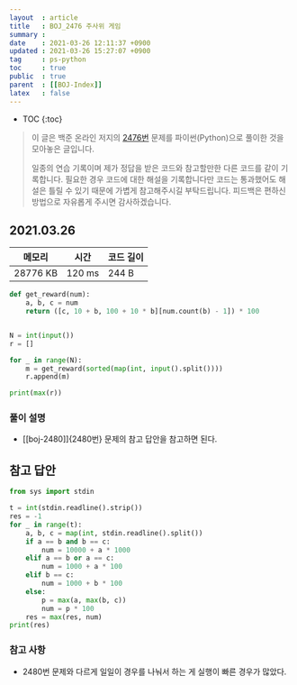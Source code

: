 ```yaml
---
layout  : article
title   : BOJ_2476 주사위 게임
summary : 
date    : 2021-03-26 12:11:37 +0900
updated : 2021-03-26 15:27:07 +0900
tag     : ps-python
toc     : true
public  : true
parent  : [[BOJ-Index]]
latex   : false
---
```

* TOC
{:toc}

>이 글은 백준 온라인 저지의 [2476번](https://www.acmicpc.net/problem/2476) 문제를 파이썬(Python)으로 풀이한 것을 모아놓은 글입니다.
>
> 일종의 연습 기록이며 제가 정답을 받은 코드와 참고할만한 다른 코드를 같이 기록합니다. 필요한 경우 코드에 대한 해설을 기록합니다만 코드는 통과했어도 해설은 틀릴 수 있기 때문에 가볍게 참고해주시길 부탁드립니다. 피드백은 편하신 방법으로 자유롭게 주시면 감사하겠습니다.

## 2021.03.26

| 메모리    | 시간   | 코드 길이 |
| --------- | ------ | --------- |
| 28776 KB  | 120 ms | 244 B     |

```python
def get_reward(num):
    a, b, c = num
    return ([c, 10 + b, 100 + 10 * b][num.count(b) - 1]) * 100


N = int(input())
r = []

for _ in range(N):
    m = get_reward(sorted(map(int, input().split())))
    r.append(m)

print(max(r))
```

### 풀이 설명

* [[boj-2480]]{2480번} 문제의 참고 답안을 참고하면 된다.

## 참고 답안

```python
from sys import stdin

t = int(stdin.readline().strip())
res = -1
for _ in range(t):
    a, b, c = map(int, stdin.readline().split())
    if a == b and b == c:
        num = 10000 + a * 1000
    elif a == b or a == c:
        num = 1000 + a * 100
    elif b == c:
        num = 1000 + b * 100
    else:
        p = max(a, max(b, c))
        num = p * 100
    res = max(res, num)
print(res)
```

### 참고 사항

* 2480번 문제와 다르게 일일이 경우를 나눠서 하는 게 실행이 빠른 경우가 많았다.
